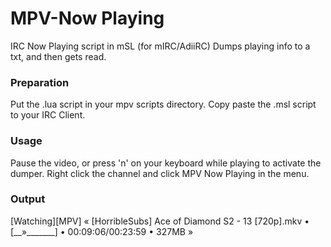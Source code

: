 # MPV-Now Playing
IRC Now Playing script in mSL (for mIRC/AdiiRC)
Dumps playing info to a txt, and then gets read.

### Preparation
Put the .lua script in your mpv scripts directory.
Copy paste the .msl script to your IRC Client.

### Usage
Pause the video, or press 'n' on your keyboard while playing to activate the dumper.
Right click the channel and click MPV Now Playing in the menu.

### Output
[Watching][MPV] « [HorribleSubs] Ace of Diamond S2 - 13 [720p].mkv • [__»_______] • 00:09:06/00:23:59 • 327MB »
